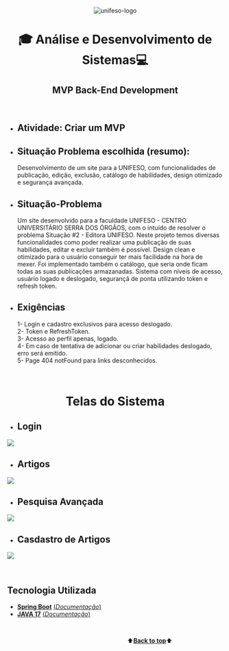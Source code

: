 <a name="back-to-top">
<p align="center">
    <img src="https://github.com/ADS-UNIFESO/MPV_Frontend_Development_PublicacoesAcademicas/blob/main/public/images/logoUnifeso.png?raw=true" alt="unifeso-logo">
</p>
<h1 align="center">🎓
    Análise e Desenvolvimento de Sistemas💻
</h1>
<h2 align="center">
    MVP Back-End Development
</h2>

</br>

- ## Atividade: Criar um MVP
- ## Situação Problema escolhida (resumo): 
    Desenvolvimento de um site para a UNIFESO, com funcionalidades de publicação, edição, exclusão, catálogo de habilidades, design otimizado e segurança avançada.

- ## Situação-Problema <br>
    Um site desenvolvido para a faculdade UNIFESO - CENTRO UNIVERSITÁRIO SERRA DOS ÓRGÃOS, com o intuído de resolver o problema Situação #2 - Editora UNIFESO. Neste projeto temos diversas funcionalidades como poder realizar uma publicação de suas habilidades, editar e excluir também é possível. Design clean e otimizado para o usuário conseguir ter mais facilidade na hora de mexer. Foi implementado também o catálogo, que seria onde ficam todas as suas publicações armazanadas. Sistema com níveis de acesso, usuário logado e deslogado, segurançã de ponta utilizando token e refresh token.


- ## Exigências
    1- Login e cadastro exclusivos para acesso deslogado.<br>
    2- Token e RefreshToken.<br>
    3- Acesso ao perfil apenas, logado.<br>
    4- Em caso de tentativa de adicionar ou criar habilidades deslogado, erro será emitido.<br>
    5- Page 404 notFound para links desconhecidos.<br>

</br>   

<h1 align="center">
    Telas do Sistema
</h1>

- ## Login
![](./src/assets/gifs/login.gif)

- ## Artigos
![](./src/assets/gifs/artigos.gif)

- ## Pesquisa Avançada
![](./public/images/PesquisaAvancada.png)

- ## Casdastro de Artigos
![](./public/images/cadastroArtigo.png)

</br>

## Tecnologia Utilizada

- [**Spring Boot**](https://spring.io/projects/spring-boot)    [(*Documentação*)](https://developer.mozilla.org/pt-BR/docs/Web/HTML)
- [**JAVA 17**](https://www.oracle.com/java/technologies/javase/jdk17-archive-downloads.html)    [(*Documentação*)](https://spring.io/projects/spring-boot#learn)

<br>

&emsp;&emsp;&emsp;&emsp;&emsp;&emsp;&emsp;&emsp;&emsp;&emsp;&emsp;&emsp;&emsp;&emsp;&emsp;&emsp;&emsp;&emsp;&emsp;&emsp;⬆️[**Back to top**](#back-to-top)⬆️
